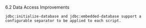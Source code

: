 6.2 Data Access Improvements

    jdbc:initialize-database and jdbc:embedded-database support a configurable separator to be applied to each script. 